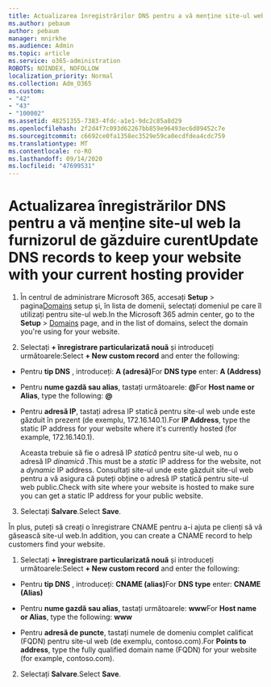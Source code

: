 ```yaml
---
title: Actualizarea înregistrărilor DNS pentru a vă menține site-ul web la furnizorul de găzduire curent
ms.author: pebaum
author: pebaum
manager: mnirkhe
ms.audience: Admin
ms.topic: article
ms.service: o365-administration
ROBOTS: NOINDEX, NOFOLLOW
localization_priority: Normal
ms.collection: Adm_O365
ms.custom:
- "42"
- "43"
- "100002"
ms.assetid: 48251355-7383-4fdc-a1e1-9dc2c85a8d29
ms.openlocfilehash: 2f2d4f7c093d62267bb859e96493ec6d09452c7e
ms.sourcegitcommit: c6692ce0fa1358ec3529e59ca0ecdfdea4cdc759
ms.translationtype: MT
ms.contentlocale: ro-RO
ms.lasthandoff: 09/14/2020
ms.locfileid: "47699531"
---
```

# <a name="update-dns-records-to-keep-your-website-with-your-current-hosting-provider"></a><span data-ttu-id="6c731-102">Actualizarea înregistrărilor DNS pentru a vă menține site-ul web la furnizorul de găzduire curent</span><span class="sxs-lookup"><span data-stu-id="6c731-102">Update DNS records to keep your website with your current hosting provider</span></span>

1. <span data-ttu-id="6c731-103">În centrul de administrare Microsoft 365, accesați **Setup**  >  pagina[Domains](https://portal.office.com/adminportal/home#/Domains) setup și, în lista de domenii, selectați domeniul pe care îl utilizați pentru site-ul web.</span><span class="sxs-lookup"><span data-stu-id="6c731-103">In the Microsoft 365 admin center, go to the **Setup** > [Domains](https://portal.office.com/adminportal/home#/Domains) page, and in the list of domains, select the domain you're using for your website.</span></span>

2. <span data-ttu-id="6c731-104">Selectați **+ înregistrare particularizată nouă** și introduceți următoarele:</span><span class="sxs-lookup"><span data-stu-id="6c731-104">Select **+ New custom record** and enter the following:</span></span>

  - <span data-ttu-id="6c731-105">Pentru **tip DNS** , introduceți: **A (adresă)**</span><span class="sxs-lookup"><span data-stu-id="6c731-105">For **DNS type** enter: **A (Address)**</span></span>

  - <span data-ttu-id="6c731-106">Pentru **nume gazdă sau alias**, tastați următoarele: **@**</span><span class="sxs-lookup"><span data-stu-id="6c731-106">For **Host name or Alias**, type the following: **@**</span></span>

  - <span data-ttu-id="6c731-107">Pentru **adresă IP**, tastați adresa IP statică pentru site-ul web unde este găzduit în prezent (de exemplu, 172.16.140.1).</span><span class="sxs-lookup"><span data-stu-id="6c731-107">For **IP Address**, type the static IP address for your website where it's currently hosted (for example, 172.16.140.1).</span></span>

    <span data-ttu-id="6c731-108">Aceasta trebuie să fie o adresă IP  *statică*  pentru site-ul web, nu o adresă IP  *dinamică*  .</span><span class="sxs-lookup"><span data-stu-id="6c731-108">This must be a  *static*  IP address for the website, not a  *dynamic*  IP address.</span></span> <span data-ttu-id="6c731-109">Consultați site-ul unde este găzduit site-ul web pentru a vă asigura că puteți obține o adresă IP statică pentru site-ul web public.</span><span class="sxs-lookup"><span data-stu-id="6c731-109">Check with site where your website is hosted to make sure you can get a static IP address for your public website.</span></span>

3. <span data-ttu-id="6c731-110">Selectați **Salvare**.</span><span class="sxs-lookup"><span data-stu-id="6c731-110">Select **Save**.</span></span>

<span data-ttu-id="6c731-111">În plus, puteți să creați o înregistrare CNAME pentru a-i ajuta pe clienți să vă găsească site-ul web.</span><span class="sxs-lookup"><span data-stu-id="6c731-111">In addition, you can create a CNAME record to help customers find your website.</span></span>
  
1. <span data-ttu-id="6c731-112">Selectați **+ înregistrare particularizată nouă** și introduceți următoarele:</span><span class="sxs-lookup"><span data-stu-id="6c731-112">Select **+ New custom record** and enter the following:</span></span>

  - <span data-ttu-id="6c731-113">Pentru **tip DNS** , introduceți: **CNAME (alias)**</span><span class="sxs-lookup"><span data-stu-id="6c731-113">For **DNS type** enter: **CNAME (Alias)**</span></span>

  - <span data-ttu-id="6c731-114">Pentru **nume gazdă sau alias**, tastați următoarele: **www**</span><span class="sxs-lookup"><span data-stu-id="6c731-114">For **Host name or Alias**, type the following: **www**</span></span>

  - <span data-ttu-id="6c731-115">Pentru **adresă de puncte**, tastați numele de domeniu complet calificat (FQDN) pentru site-ul web (de exemplu, contoso.com).</span><span class="sxs-lookup"><span data-stu-id="6c731-115">For **Points to address**, type the fully qualified domain name (FQDN) for your website (for example, contoso.com).</span></span>

2. <span data-ttu-id="6c731-116">Selectați **Salvare**.</span><span class="sxs-lookup"><span data-stu-id="6c731-116">Select **Save**.</span></span>
